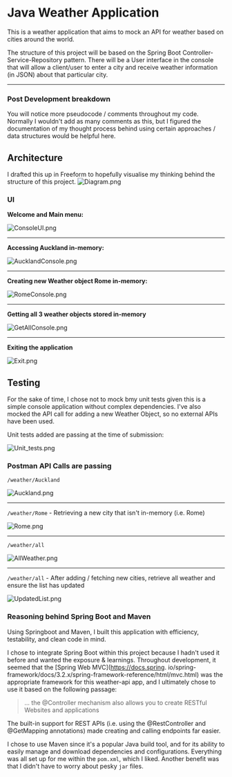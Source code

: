 # Java Weather Application

This is a weather application that aims to mock an API for weather based on cities around the world. 

The structure of this project will be based on the Spring Boot Controller-Service-Repository pattern. There will be 
a User interface in the console that will allow a client/user to enter a city and receive weather information (in JSON) about that particular city. 


<hr>


### Post Development breakdown
You will notice more pseudocode / comments throughout my code. Normally I wouldn't add as many comments as this, but 
I figured the documentation of my thought process behind using certain approaches / data structures would be helpful 
here.

## Architecture
I drafted this up in Freeform to hopefully visualise my thinking behind the structure of this project.
![Diagram.png](images/Diagram.png)

### UI
**Welcome and Main menu:**

![ConsoleUI.png](images/ConsoleUI.png)

<hr>

**Accessing Auckland in-memory:**

![AucklandConsole.png](images/AucklandConsole.png)

<hr>

**Creating new Weather object Rome in-memory:**

![RomeConsole.png](RomeConsole.png)

<hr>

**Getting all 3 weather objects stored in-memory**

![GetAllConsole.png](images/GetAllConsole.png)

<hr>

**Exiting the application**

![Exit.png](images/Exit.png)


## Testing
For the sake of time, I chose not to mock bmy unit tests given this is a simple console application without complex 
dependencies. I've also mocked the API call for adding a new Weather Object, so no external APIs have been used. 

Unit tests added are passing at the time of submission:

![Unit_tests.png](images/Unit_tests.png)


### Postman API Calls are passing
`/weather/Auckland`

![Auckland.png](images/Auckland.png)
<hr>


`/weather/Rome` - Retrieving a new city that isn't in-memory (i.e. Rome)

![Rome.png](images/Rome.png)
<hr>

`/weather/all`

![AllWeather.png](images/AllWeather.png)
<hr>

`/weather/all` - After adding / fetching new cities, retrieve all weather and ensure the list has updated

![UpdatedList.png](images/UpdatedList.png)




### Reasoning behind Spring Boot and Maven
Using Springboot and Maven, I built this application with efficiency, testability, and clean code in mind.

I chose to integrate Spring Boot within this project because I hadn't used it before and wanted the
exposure & learnings. Throughout development, it seemed that the [Spring Web MVC](https://docs.spring.
io/spring-framework/docs/3.2.x/spring-framework-reference/html/mvc.html) was the appropriate
framework for this
weather-api app, and I ultimately chose to use it based on the following passage:

>  ... the @Controller mechanism also allows you to create RESTful Websites and applications

The built-in support for REST APIs (i.e. using the @RestController and @GetMapping annotations) made creating and 
calling endpoints far easier.

I chose to use Maven since it's a popular Java build tool, and for its ability to easily manage and download
dependencies and configurations. Everything was all set up for me within the
`pom.xml`, which I liked. Another benefit was that I didn't have to worry about pesky `jar` files.